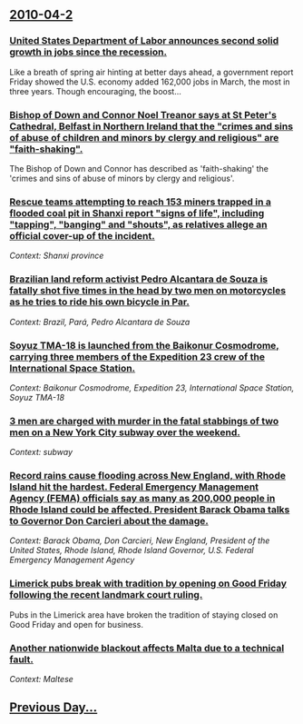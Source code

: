 ## [2010-04-2](/news/2010/04/2/index.md)

### [United States Department of Labor announces second solid growth in jobs since the recession. ](/news/2010/04/2/united-states-department-of-labor-announces-second-solid-growth-in-jobs-since-the-recession.md)
Like a breath of spring air hinting at better days ahead, a government report Friday showed the U.S. economy added 162,000 jobs in March, the most in three years. Though encouraging, the boost...

### [Bishop of Down and Connor Noel Treanor says at St Peter's Cathedral, Belfast in Northern Ireland that the "crimes and sins of abuse of children and minors by clergy and religious"  are "faith-shaking". ](/news/2010/04/2/bishop-of-down-and-connor-noel-treanor-says-at-st-peter-s-cathedral-belfast-in-northern-ireland-that-the-crimes-and-sins-of-abuse-of-child.md)
The Bishop of Down and Connor has described as &#39;faith-shaking&#39; the &#39;crimes and sins of abuse of minors by clergy and religious&#39;.

### [Rescue teams attempting to reach 153 miners trapped in a flooded coal pit in Shanxi report "signs of life", including "tapping", "banging" and "shouts", as relatives allege an official cover-up of the incident. ](/news/2010/04/2/rescue-teams-attempting-to-reach-153-miners-trapped-in-a-flooded-coal-pit-in-shanxi-report-signs-of-life-including-tapping-banging-a.md)
_Context: Shanxi province_

### [Brazilian land reform activist Pedro Alcantara de Souza is fatally shot five times in the head by two men on motorcycles as he tries to ride his own bicycle in Par. ](/news/2010/04/2/brazilian-land-reform-activist-pedro-alcantara-de-souza-is-fatally-shot-five-times-in-the-head-by-two-men-on-motorcycles-as-he-tries-to-ride.md)
_Context: Brazil, Pará, Pedro Alcantara de Souza_

### [Soyuz TMA-18 is launched from the Baikonur Cosmodrome, carrying three members of the Expedition 23 crew of the International Space Station. ](/news/2010/04/2/soyuz-tma-18-is-launched-from-the-baikonur-cosmodrome-carrying-three-members-of-the-expedition-23-crew-of-the-international-space-station.md)
_Context: Baikonur Cosmodrome, Expedition 23, International Space Station, Soyuz TMA-18_

### [3 men are charged with murder in the fatal stabbings of two men on a New York City subway over the weekend. ](/news/2010/04/2/3-men-are-charged-with-murder-in-the-fatal-stabbings-of-two-men-on-a-new-york-city-subway-over-the-weekend.md)
_Context: subway_

### [Record rains cause flooding across New England, with Rhode Island hit the hardest. Federal Emergency Management Agency (FEMA) officials say as many as 200,000 people in Rhode Island could be affected. President Barack Obama talks to Governor Don Carcieri about the damage. ](/news/2010/04/2/record-rains-cause-flooding-across-new-england-with-rhode-island-hit-the-hardest-federal-emergency-management-agency-fema-officials-say.md)
_Context: Barack Obama, Don Carcieri, New England, President of the United States, Rhode Island, Rhode Island Governor, U.S. Federal Emergency Management Agency_

### [Limerick pubs break with tradition by opening on Good Friday following the recent landmark court ruling. ](/news/2010/04/2/limerick-pubs-break-with-tradition-by-opening-on-good-friday-following-the-recent-landmark-court-ruling.md)
Pubs in the Limerick area have broken the tradition of staying closed on Good Friday and open for business.

### [Another nationwide blackout affects Malta due to a technical fault. ](/news/2010/04/2/another-nationwide-blackout-affects-malta-due-to-a-technical-fault.md)
_Context: Maltese_

## [Previous Day...](/news/2010/04/1/index.md)

